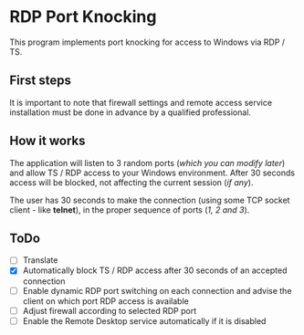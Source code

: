 # RDP Port Knocking
This program implements port knocking for access to Windows via RDP / TS.

## First steps
It is important to note that firewall settings and remote access service installation must be done in advance by a qualified professional.

## How it works
The application will listen to 3 random ports (*which you can modify later*) and allow TS / RDP access to your Windows environment. After 30 seconds access will be blocked, not affecting the current session (*if any*).

The user has 30 seconds to make the connection (using some TCP socket client - like **telnet**), in the proper sequence of ports (*1, 2 and 3*).

## ToDo
- [ ] Translate
- [x] Automatically block TS / RDP access after 30 seconds of an accepted connection
- [ ] Enable dynamic RDP port switching on each connection and advise the client on which port RDP access is available
- [ ] Adjust firewall according to selected RDP port
- [ ] Enable the Remote Desktop service automatically if it is disabled
